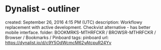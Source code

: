 # Dynalist - outliner

created: September 26, 2016 4:15 PM (UTC)
description: Workflowy replacement with active development. Checkvist alternative - has better mobile interface.
folder: BOOKMRKS-MTHRFCKR / BROWSR-MTHRFCKR / Browser / Bookmarks / Pinboard
tags: pinboard
url: https://dynalist.io/d/c9Y5OdWcmcM62yAtcpuR24Yv